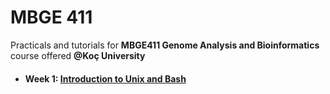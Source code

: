 # MBGE 411
Practicals and tutorials for **MBGE411 Genome Analysis and Bioinformatics** course offered **@Koç University**


- #### **Week 1:** [Introduction to Unix and Bash](https://github.com/iksaglam/MBGE_411/blob/main/Files/Unix_Bash.md)
